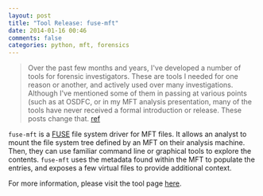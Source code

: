 ```yaml
---
layout: post
title: "Tool Release: fuse-mft"
date: 2014-01-16 00:46
comments: false 
categories: python, mft, forensics 
---
```


> Over the past few months and years, I've developed a number of tools
> for forensic investigators. These are tools I needed for
> one reason or another, and actively used over many investigations.
> Although I've mentioned some of them in passing at various points
> (such as at OSDFC, or in my MFT analysis presentation, 
> many of the tools have never received a formal introduction or release. 
> These posts change that.
[ref](http://www.williballenthin.com/2014/01/13/upcoming-tool-releases/)

`fuse-mft` is a [FUSE](http://fuse.sourceforge.org) file system driver for MFT files. It allows an analyst
to mount the file system tree defined by an MFT on their analysis machine.
Then, they can use familiar command line or graphical tools to explore the
contents. `fuse-mft` uses the metadata found within the MFT to populate the 
entries, and exposes a few virtual files to provide additional context.  

For more information, please visit the tool page 
[here](http://www.williballenthin.com/forensics/mft/fuse_mft/).

